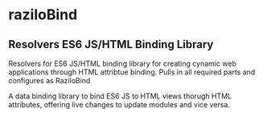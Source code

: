 # raziloBind

## Resolvers ES6 JS/HTML Binding Library

Resolvers for ES6 JS/HTML binding library for creating cynamic web applications through HTML attribtue binding. Pulls in all required parts and configures as RaziloBind

A data binding library to bind ES6 JS to HTML views thorugh HTML attributes, offering live changes to update modules and vice versa.
